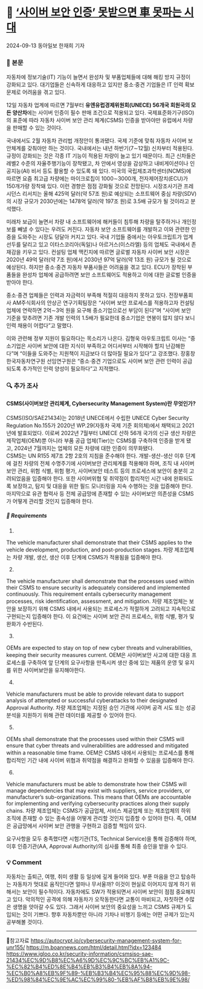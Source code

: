 # 📰 [‘사이버 보안 인증’ 못받으면 車 못파는 시대](https://www.donga.com/news/Economy/article/all/20240912/130040461/2)
2024-09-13 동아일보 한재희 기자

### 📖 본문
자동차에 정보기술(IT) 기능이 늘면서 완성차 및 부품업체들에 대해 해킹 방지 규정이 강화되고 있다. 대기업들은 신속하게 대응하고 있지만 중소·중견 기업들은 IT 인력 확보 문제로 어려움을 겪고 있다.

12일 자동차 업계에 따르면 7월부터 **유엔유럽경제위원회(UNECE) 56개국 회원국의 모든 양산차**에는 사이버 인증이 필수 판매 조건으로 적용되고 있다. 국제표준화기구(ISO)의 표준에 따라 자동차 사이버 보안 관리 체계(CSMS) 인증을 받아야만 유럽에서 차량을 판매할 수 있는 것이다.

국내에서도 2월 자동차 관리법 개정안이 통과됐다. 국제 기준에 맞춰 자동차 사이버 보안체계를 갖춰야만 하는 것이다. 국내에서는 내년 하반기(7∼12월) 신차부터 적용된다.
규정이 강화되는 것은 각종 IT 기능이 적용된 차량이 늘고 있기 때문이다. 최근 신차들은 레벨2 수준의 자율주행기능이 장착됐고, 차 안에서 영상을 감상하고 내비게이션이나 인공지능(AI) 비서 등도 활용할 수 있도록 돼 있다. 미국의 국립제조과학센터(NCMS)에 따르면 요즘 최고급 차량에는 마이크로칩이 1000∼3000개, 전자제어장치(ECU)가 150개가량 장착돼 있다.
이런 경향은 점점 강화될 것으로 전망된다. 시장조사기관 프레시던스 리서치는 올해 425억 달러(약 57조 원)로 예상되는 소프트웨어 중심 차량(SDV)의 시장 규모가 2030년에는 1478억 달러(약 197조 원)로 3.5배 규모가 될 것이라고 분석했다.

미래차 보급이 늘면서 차량 내 소프트웨어에 해커들이 침투해 차량을 탈주하거나 개인정보를 빼낼 수 있다는 우려도 커진다.
자동차 보안 소프트웨어를 개발하고 이와 관련한 인증을 도와주는 시장도 덩달아 커지고 있다. 국내 기업들 중에서는 아우토크립트가 업계 선두를 달리고 있고 이타스코리아(독일)나 아르거스(이스라엘) 등의 업체도 국내에서 존재감을 키우고 있다. 컨설팅 업체 맥킨지에 따르면 글로벌 자동차 사이버 보안 시장은 2020년 49억 달러(약 7조 원)에서 2030년 97억 달러(약 13조 원) 규모가 될 것으로 예상된다. 하지만 중소·중견 자동차 부품사들은 어려움을 겪고 있다. ECU가 장착된 부품들을 완성차 업체에 공급하려면 보안 소프트웨어도 적용하고 이에 대한 글로벌 인증을 받아야 한다.

중소·중견 업체들은 인력과 자금력이 부족해 적절히 대응하지 못하고 있다. 전장부품회사 AM주식회사의 안상곤 연구기획팀장은 “사이버 보안 프로세스를 적용하고자 컨설팅 업체에 연락하면 2억∼3억 원을 요구해 중소기업으로선 부담이 된다”며 “사이버 보안 기준을 맞추려면 기존 개발 인력의 1.5배가 필요한데 중소기업은 연봉이 많지 않다 보니 인력 채용이 어렵다”고 말했다.

이와 관련해 정부 지원이 필요하다는 목소리가 나온다. 김형욱 아우토크립트 이사는 “중소기업은 사이버 보안에 대한 지식이 부족하고 어디서부터 시작해야 할지 난감해한다”며 “이들을 도와주는 지원책이 지금보다 더 많아질 필요가 있다”고 강조했다. 장홍창 한국자동차연구원 선임연구원은 “중소·중견 기업으로도 사이버 보안 관련 인력이 공급되도록 추가적인 인력 양성이 필요하다”고 지적했다.

### 🔍 추가 조사
#### CSMS(사이버보안 관리체계, Cybersecurity Management System)란 무엇인가?

CSMS(ISO/SAE21434)는 2018년 UNECE에서 수립한 UNECE Cyber Security Regulation No.155가 2020년 WP.29(자동차 국제 기준 회의체)에서 채택되고 2021년에 발효되었다. 이로써 2022년 7월부터 UNECE 산하 56개 국가의 신규 생산 차량은 제작업체(OEM)뿐 아니라 부품 공급 업체(Tier)는 CSMS를 구축하여 인증을 받게 됐고, 2024년 7월까지는 업체의 모든 차량에 대한 인증이 의무화됐다.  
CSMS는 UN R155 제7조 2항 2호의 지침을 준수해야 한다. 개발-생산-생산 이후 단계에 걸친 차량의 전체 수명주기에 사이버보안 관리체계를 적용해야 하며, 조직 내 사이버보안 관리, 위험 식별, 위험 평가, 사이버보안 테스트 등의 프로세스에 보안이 충분히 고려되었음을 입증해야 한다. 또한 사이버위협 및 취약점이 합리적인 시간 내에 완화되도록 보장하고, 탐지 및 대응을 위한 필드 모니터링을 지속 수행하는 것을 입증해야 한다. 마지막으로 유관 협력사 등 전체 공급망에 존재할 수 있는 사이버보안 의존성을 CSMS가 어떻게 관리할 것인지 입증해야 한다.

##### 📌 Requirements
1.
The vehicle manufacturer shall demonstrate that their CSMS applies to the vehicle development, production, and post-production stages.
차량 제조업체는 차량 개발, 생산, 생산 이후 단계에 CSMS가 적용됨을 입증해야 한다.

2.
The vehicle manufacturer shall demonstrate that the processes used within their CSMS to ensure security is adequately considered and implemented continuously. This requirement entails cybersecurity management processes, risk identification, assessment, and mitigation.
차량 제조업체는 보안을 보장하기 위해 CSMS 내에서 사용되는 프로세스가 적절하게 고려되고 지속적으로 구현되는지 입증해야 한다. 이 요건에는 사이버 보안 관리 프로세스, 위험 식별, 평가 및 완화가 수반된다.

3.
OEMs are expected to stay on top of new cyber threats and vulnerabilities, keeping their security measures current.
OEM은 사이버보안 사고에 대한 대응 프로세스를 구축하여 앞 단계의 요구사항을 만족시켜 생산 중에 있는 제품의 운영 및 유지를 위한 사이버보안을 유지해야한다.

4.
Vehicle manufacturers must be able to provide relevant data to support analysis of attempted or successful cyberattacks to their designated Approval Authority.
차량 제조업체는 지정된 승인 기관에 사이버 공격 시도 또는 성공 분석을 지원하기 위해 관련 데이터를 제공할 수 있어야 한다.
 
5.
OEMs shall demonstrate that the processes used within their CSMS will ensure that cyber threats and vulnerabilities are addressed and mitigated within a reasonable time frame.
OEM은 CSMS 내에서 사용되는 프로세스를 통해 합리적인 기간 내에 사이버 위협과 취약점을 해결하고 완화할 수 있음을 입증해야 한다.

6.
Vehicle manufacturers must be able to demonstrate how their CSMS will manage dependencies that may exist with suppliers, service providers, or manufacturer’s sub-organizations. This means that OEMs are accountable for implementing and verifying cybersecurity practices along their supply chains.
차량 제조업체는 CSMS가 공급업체, 서비스 제공업체 또는 제조업체의 하위 조직에 존재할 수 있는 종속성을 어떻게 관리할 것인지 입증할 수 있어야 한다. 즉, OEM은 공급망에서 사이버 보안 관행을 구현하고 검증할 책임이 있다.

요구사항을 모두 충족했다면 시험기관(TS, Technical Service)을 통해 검증해야 하며, 이후 인증기관(AA, Approval Authority)의 심사를 통해 최종 승인을 받을 수 있다.

### 💡 Comment
자동차는 출퇴근, 여행, 취미 생활 등 일상에 깊게 들어와 있다. 부푼 마음을 안고 탑승하는 자동차가 멋대로 움직인다면 얼마나 무서울까? 이것이 현실로 이어지지 않게 하기 위해서는 보안이 필수적이다. 자동차에도 SW가 적용되면서 사이버 보안이 점점 중요해지고 있다. 악의적인 공격에 의해 자동차가 오작동한다면 교통이 마비되고, 자칫하면 수많은 생명을 앗아갈 수도 있다. 그래서 사이버 보안의 중요성을 느끼고 CSMS 규제가 도입되는 것이 기쁘다. 향후 자동차뿐만 아니라 기차나 비행기 등에는 어떤 규제가 있는지 공부해볼 것이다. 

---

🔗참고자료
https://autocrypt.io/cybersecurity-management-system-for-unr155/
https://m.boannews.com/html/detail.html?idx=123484
https://www.igloo.co.kr/security-information/csmsiso-sae-21434%EC%9D%B8%EC%A6%9D%EC%9C%BC%EB%A1%9C-%EC%82%B4%ED%8E%B4%EB%B3%B4%EB%8A%94-%EC%B0%A8%EB%9F%89-%EB%B3%B4%EC%95%88%EC%9D%98-%ED%98%84%EC%9E%AC%EC%99%80-%EB%AF%B8%EB%9E%98/
